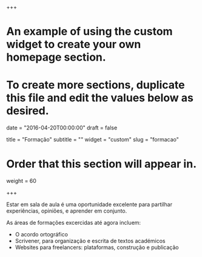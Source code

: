 +++
# An example of using the custom widget to create your own homepage section.
# To create more sections, duplicate this file and edit the values below as desired.

date = "2016-04-20T00:00:00"
draft = false

title = "Formação"
subtitle = ""
widget = "custom"
slug = "formacao"

# Order that this section will appear in.
weight = 60

+++

Estar em sala de aula é uma oportunidade excelente para partilhar experiências, opiniões, e aprender em conjunto.

As áreas de formações excercidas até agora incluem:

- O acordo ortográfico
- Scrivener, para organização e escrita de textos académicos
- Websites para freelancers: plataformas, construção e publicação